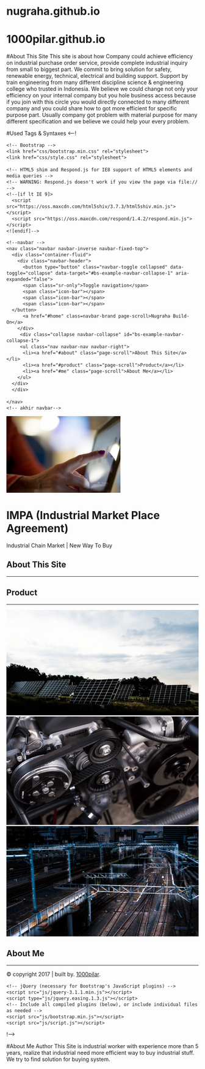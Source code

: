 # nugraha.github.io

# 1000pilar.github.io

#About This Site
This site is about how Company could achieve efficiency on industrial purchase order service, provide complete industrial inquiry from small to biggest part. We commit to bring solution for safety, renewable energy, technical, electrical and building support. Support by train engineering from many different discipline science & engineering college who trusted in Indonesia. We believe we could change not only your efficiency on your internal company but you hole business access because if you join with this circle you would directly connected to many different company and you could share how to got more efficient for specific purpose part. Usually company got problem with material purpose for many different specification and we believe we could help your every problem.


#Used Tags & Syntaxes
<--!<!DOCTYPE html>
<html lang="en" id="home">
  <head>
    <meta charset="utf-8">
    <meta http-equiv="X-UA-Compatible" content="IE=edge">
    <meta name="viewport" content="width=device-width, initial-scale=1">
    <!-- The above 3 meta tags *must* come first in the head; any other head content must come *after* these tags -->
    <title>IMPA (Industrial Market Place Agreement)"</title>

    <!-- Bootstrap -->
    <link href="css/bootstrap.min.css" rel="stylesheet">
    <link href="css/style.css" rel="stylesheet">

    <!-- HTML5 shim and Respond.js for IE8 support of HTML5 elements and media queries -->
    <!-- WARNING: Respond.js doesn't work if you view the page via file:// -->
    <!--[if lt IE 9]>
      <script src="https://oss.maxcdn.com/html5shiv/3.7.3/html5shiv.min.js"></script>
      <script src="https://oss.maxcdn.com/respond/1.4.2/respond.min.js"></script>
    <![endif]-->
  </head>
  <body>

    <!--navbar -->
    <nav class="navbar navbar-inverse navbar-fixed-top">
      <div class="container-fluid">
        <div class="navbar-header">
          <button type="button" class="navbar-toggle collapsed" data-toggle="collapse" data-target="#bs-example-navbar-collapse-1" aria-expanded="false">
          <span class="sr-only">Toggle navigation</span>
          <span class="icon-bar"></span>
          <span class="icon-bar"></span>
          <span class="icon-bar"></span>
      </button>
          <a href="#home" class=navbar-brand page-scroll>Nugraha Build-On</a>
        </div>
         <div class="collapse navbar-collapse" id="bs-example-navbar-collapse-1">
         <ul class="nav navbar-nav navbar-right">
          <li><a href="#about" class="page-scroll">About This Site</a></li>
          <li><a href="#product" class="page-scroll">Product</a></li>
          <li><a href="#me" class="page-scroll">About Me</a></li>
        </ul>
      </div>
      </div>  

    </nav>  
    <!-- akhir navbar-->
   <!--Jumbotron awal-->
  <div class="jumbotron text-center">
    <img src="img/pick.png" class="img-circle">
    <h1>IMPA (Industrial Market Place Agreement)</h1>
    <p>Industrial Chain Market | New Way To Buy</p>
  </div>

   <!--Jumbotron Akhir-->

   <!-- about -->

  <section class="about" id="about">
    <div class="container">
      <div class="row">
        <div class="col-sm-12">
          <h2 class="text-center">About This Site</h2>
          <hr>
        </div>
      </div>
      <div class="row">
        <div class="col-sm-8 col-sm-offset-2">
          <p></p>
        </div>
      </div>
    </div>
  </section>
   <!--akhir about -->



<!--Product-->
<section class="product" id="product">
  <div class="container">
    <div class="row">
      <div class="col-sm-12">
        <h2 class="text-center">Product</h2>
        <hr>
      </div>
    </div>
    <div class="row">
        <div class="col-sm-4">
          <a href="" class="thumbnail">
            <img src="img/ind5.png">
          </a>
        </div>
        <div class="col-sm-4">
          <a href="" class="thumbnail">
            <img src="img/ind2.png">
          </a>
        </div>
        <div class="col-sm-4">
          <a href="" class="thumbnail">
            <img src="img/ind3.png">
          </a>
        </div>
  </div>
</section>
<!--akhir product-->

 <!-- about Me-->

  <section class="me" id="me">
    <div class="container">
      <div class="row">
        <div class="col-sm-12">
          <h2 class="text-center">About Me</h2>
          <hr>
        </div>
      </div>
      <div class="row">
        <div class="col-sm-8 col-sm-offset-2">
          <p></p>  
        </div>
      </div>
    </div>
  </section>
   <!--akhir about Me-->


<!--Footer-->
<footer>
  <div class="container">
    <div class="row">
      <div class="col-sm-12">
        <p class="text-center">&copy copyright 2017 | built by. <a href="">1000pilar</a>.</p>
      </div>
    </div>

  </div>
</footer>

  <!--Footer-->

    <!-- jQuery (necessary for Bootstrap's JavaScript plugins) -->
    <script src="js/jquery-3.1.1.min.js"></script>
    <script type="js/jquery.easing.1.3.js"></script>
    <!-- Include all compiled plugins (below), or include individual files as needed -->
    <script src="js/bootstrap.min.js"></script>
    <script src="js/script.js"></script>

  </body>
</html> !-->

#About Me
Author This Site is industrial worker with experience more than 5 years, realize that industrial need more efficient way to buy industrial stuff. We try to find solution for buying system.
